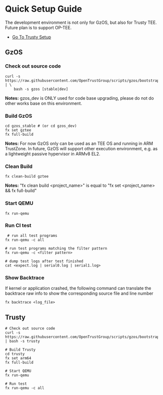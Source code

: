 # Quick Setup Guide

The development environment is not only for GzOS, but also for Trusty TEE.
Future plan is to support OP-TEE. 

* [Go To Trusty Setup](#trusty)

## GzOS

### Check out source code

```shell
curl -s https://raw.githubusercontent.com/OpenTrustGroup/scripts/gzos/bootstrap | \
    bash -s gzos [stable|dev]
```
**Notes:** gzos_dev is ONLY used for code base upgrading, please do not do other works base on this environment.


### Build GzOS

```shell
cd gzos_stable # (or cd gzos_dev)
fx set gztee
fx full-build
```
**Notes:** For now GzOS only can be used as an TEE OS and running in ARM TrustZone.
In future, GzOS will support other execution environment, e.g. as a 
lightweight passive hypervisor in ARMv8 EL2.

### Clean Build

```shell
fx clean-build gztee
```
**Notes:** "fx clean build <project_name>" is equal to "fx set <project_name> && fx full-build"


### Start QEMU

```shell
fx run-qemu
```

### Run CI test

```shell
 # run all test programs
fx run-qemu -c all

# run test programs matching the filter pattern
fx run-qemu -c <filter pattern>

# dump test logs after test finished
cat <expect.log | serial0.log | serial1.log>
```

### Show Backtrace

If kernel or application crashed, the following command can translate the backtrace raw info
to show the corresponding source file and line number

```shell
fx backtrace <log_file>
```

## Trusty

```shell
# Check out source code
curl -s https://raw.githubusercontent.com/OpenTrustGroup/scripts/gzos/bootstrap | bash -s trusty
    
# Build Trusty
cd trusty
fx set arm64
fx full-build

# Start QEMU
fx run-qemu

# Run test
fx run-qemu -c all
```